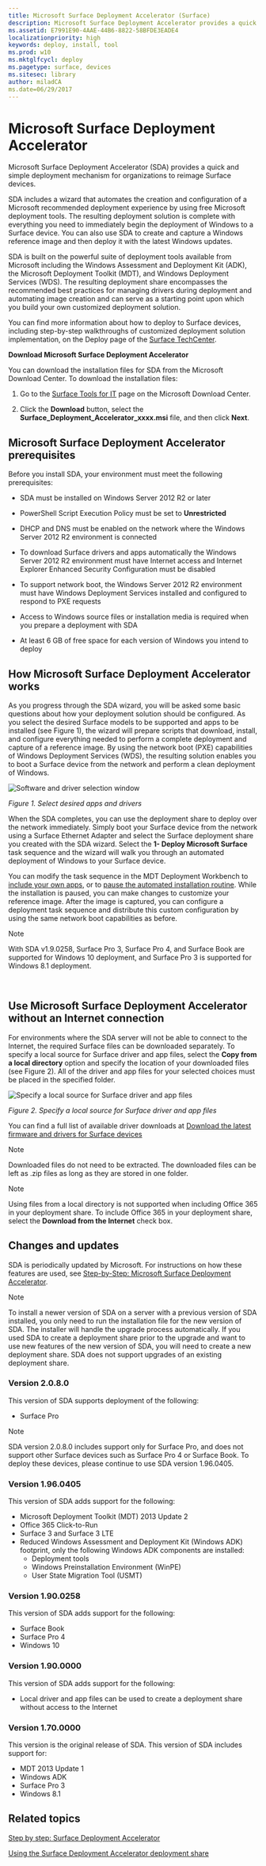 ```yaml
---
title: Microsoft Surface Deployment Accelerator (Surface)
description: Microsoft Surface Deployment Accelerator provides a quick and simple deployment mechanism for organizations to reimage Surface devices.
ms.assetid: E7991E90-4AAE-44B6-8822-58BFDE3EADE4
localizationpriority: high
keywords: deploy, install, tool
ms.prod: w10
ms.mktglfcycl: deploy
ms.pagetype: surface, devices
ms.sitesec: library
author: miladCA
ms.date=06/29/2017
---
```


# Microsoft Surface Deployment Accelerator


Microsoft Surface Deployment Accelerator (SDA) provides a quick and simple deployment mechanism for organizations to reimage Surface devices.

SDA includes a wizard that automates the creation and configuration of a Microsoft recommended deployment experience by using free Microsoft deployment tools. The resulting deployment solution is complete with everything you need to immediately begin the deployment of Windows to a Surface device. You can also use SDA to create and capture a Windows reference image and then deploy it with the latest Windows updates.

SDA is built on the powerful suite of deployment tools available from Microsoft including the Windows Assessment and Deployment Kit (ADK), the Microsoft Deployment Toolkit (MDT), and Windows Deployment Services (WDS). The resulting deployment share encompasses the recommended best practices for managing drivers during deployment and automating image creation and can serve as a starting point upon which you build your own customized deployment solution.

You can find more information about how to deploy to Surface devices, including step-by-step walkthroughs of customized deployment solution implementation, on the Deploy page of the [Surface TechCenter](https://technet.microsoft.com/windows/dn913725).

**Download Microsoft Surface Deployment Accelerator**

You can download the installation files for SDA from the Microsoft Download Center. To download the installation files:

1.  Go to the [Surface Tools for IT](https://www.microsoft.com/download/details.aspx?id=46703) page on the Microsoft Download Center.

2.  Click the **Download** button, select the **Surface\_Deployment\_Accelerator\_xxxx.msi** file, and then click **Next**.

## Microsoft Surface Deployment Accelerator prerequisites


Before you install SDA, your environment must meet the following prerequisites:

-   SDA must be installed on Windows Server 2012 R2 or later

-   PowerShell Script Execution Policy must be set to **Unrestricted**

-   DHCP and DNS must be enabled on the network where the Windows Server 2012 R2 environment is connected

-   To download Surface drivers and apps automatically the Windows Server 2012 R2 environment must have Internet access and Internet Explorer Enhanced Security Configuration must be disabled

-   To support network boot, the Windows Server 2012 R2 environment must have Windows Deployment Services installed and configured to respond to PXE requests

-   Access to Windows source files or installation media is required when you prepare a deployment with SDA

-   At least 6 GB of free space for each version of Windows you intend to deploy

## How Microsoft Surface Deployment Accelerator works


As you progress through the SDA wizard, you will be asked some basic questions about how your deployment solution should be configured. As you select the desired Surface models to be supported and apps to be installed (see Figure 1), the wizard will prepare scripts that download, install, and configure everything needed to perform a complete deployment and capture of a reference image. By using the network boot (PXE) capabilities of Windows Deployment Services (WDS), the resulting solution enables you to boot a Surface device from the network and perform a clean deployment of Windows.

![Software and driver selection window](images/sda-fig1-select-steps.png "Software and driver selection window")

*Figure 1. Select desired apps and drivers*

When the SDA completes, you can use the deployment share to deploy over the network immediately. Simply boot your Surface device from the network using a Surface Ethernet Adapter and select the Surface deployment share you created with the SDA wizard. Select the **1- Deploy Microsoft Surface** task sequence and the wizard will walk you through an automated deployment of Windows to your Surface device.

You can modify the task sequence in the MDT Deployment Workbench to [include your own apps](https://technet.microsoft.com/itpro/windows/deploy/deploy-a-windows-10-image-using-mdt#sec04), or to [pause the automated installation routine](https://blogs.technet.microsoft.com/mniehaus/2009/06/26/mdt-2010-new-feature-3-suspend-and-resume-a-lite-touch-task-sequence/). While the installation is paused, you can make changes to customize your reference image. After the image is captured, you can configure a deployment task sequence and distribute this custom configuration by using the same network boot capabilities as before.

>[!NOTE]
>With SDA v1.9.0258, Surface Pro 3, Surface Pro 4, and Surface Book are supported for Windows 10 deployment, and Surface Pro 3 is supported for Windows 8.1 deployment.

 

## <a href="" id="use-microsoft-surface-deployment-accelerator-without-an-internet-connection--"></a>Use Microsoft Surface Deployment Accelerator without an Internet connection


For environments where the SDA server will not be able to connect to the Internet, the required Surface files can be downloaded separately. To specify a local source for Surface driver and app files, select the **Copy from a local directory** option and specify the location of your downloaded files (see Figure 2). All of the driver and app files for your selected choices must be placed in the specified folder.

![Specify a local source for Surface driver and app files](images/sda-fig2-specify-local.png "Specify a local source for Surface driver and app files")

*Figure 2. Specify a local source for Surface driver and app files*

You can find a full list of available driver downloads at [Download the latest firmware and drivers for Surface devices](deploy-the-latest-firmware-and-drivers-for-surface-devices.md)

>[!NOTE]
>Downloaded files do not need to be extracted. The downloaded files can be left as .zip files as long as they are stored in one folder.

>[!NOTE]
>Using files from a local directory is not supported when including Office 365 in your deployment share. To include Office 365 in your deployment share, select the **Download from the Internet** check box. 

## Changes and updates

SDA is periodically updated by Microsoft. For instructions on how these features are used, see [Step-by-Step: Microsoft Surface Deployment Accelerator](https://technet.microsoft.com/itpro/surface/step-by-step-surface-deployment-accelerator).

>[!NOTE]
>To install a newer version of SDA on a server with a previous version of SDA installed, you only need to run the installation file for the new version of SDA. The installer will handle the upgrade process automatically. If you used SDA to create a deployment share prior to the upgrade and want to use new features of the new version of SDA, you will need to create a new deployment share. SDA does not support upgrades of an existing deployment share.

### Version 2.0.8.0
This version of SDA supports deployment of the following:
* Surface Pro

>[!NOTE]
>SDA version 2.0.8.0 includes support only for Surface Pro, and does not support other Surface devices such as Surface Pro 4 or Surface Book. To deploy these devices, please continue to use SDA version 1.96.0405.
 
### Version 1.96.0405
This version of SDA adds support for the following:
* Microsoft Deployment Toolkit (MDT) 2013 Update 2
* Office 365 Click-to-Run
* Surface 3 and Surface 3 LTE
* Reduced Windows Assessment and Deployment Kit (Windows ADK) footprint, only the following Windows ADK components are installed:
  * Deployment tools
  * Windows Preinstallation Environment (WinPE)
  * User State Migration Tool (USMT)

### Version 1.90.0258
This version of SDA adds support for the following:
* Surface Book
* Surface Pro 4
* Windows 10

### Version 1.90.0000
This version of SDA adds support for the following:
* Local driver and app files can be used to create a deployment share without access to the Internet

### Version 1.70.0000
This version is the original release of SDA. This version of SDA includes support for:
* MDT 2013 Update 1
* Windows ADK
* Surface Pro 3
* Windows 8.1


## Related topics

[Step by step: Surface Deployment Accelerator](step-by-step-surface-deployment-accelerator.md)

[Using the Surface Deployment Accelerator deployment share](using-the-sda-deployment-share.md)



